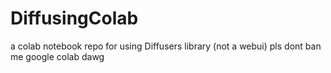 # DiffusingColab
a colab notebook repo for using Diffusers library (not a webui)
pls dont ban me google colab dawg
